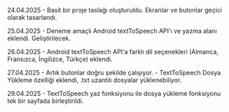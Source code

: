 24.04.2025 - Basit bir proje taslağı oluşturuldu. Ekranlar ve butonlar geçici olarak tasarlandı.

25.04.2025 - Deneme amaçlı Android textToSpeech API'ı ve yazma alanı eklendi. Geliştirilecek.

26.04.2025 - Android textToSpeech API'a farklı dil seçenekleri (Almanca, Fransızca, İngilizce, Türkçe) eklendi.

27.04.2025 - Artık butonlar doğru şekilde çalışıyor. - TextToSpeech Dosya Yükleme özelliği eklendi, .txt uzantılı dosyalar yüklenebiliyor.

29.04.2025 - TextToSpeech yaz fonksiyonu ile dosya yükleme fonksiyonu tek bir sayfada birleştirildi.
